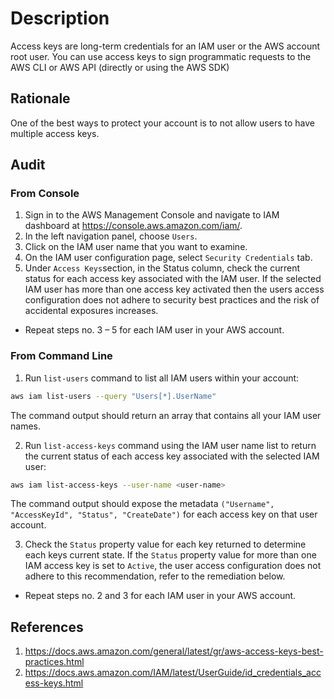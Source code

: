# Description

Access keys are long-term credentials for an IAM user or the AWS account root user. You can use access keys to sign programmatic requests to the AWS CLI or AWS API (directly or using the AWS SDK)

## Rationale

One of the best ways to protect your account is to not allow users to have multiple
access keys.

## Audit

### From Console

1. Sign in to the AWS Management Console and navigate to IAM dashboard at <https://console.aws.amazon.com/iam/>.
2. In the left navigation panel, choose `Users`.
3. Click on the IAM user name that you want to examine.
4. On the IAM user configuration page, select `Security Credentials` tab.
5. Under `Access Keys`section, in the Status column, check the current status for each access key associated with the IAM user. If the selected IAM user has more than one access key activated then the users access configuration does not adhere to security best practices and the risk of accidental exposures increases.

- Repeat steps no. 3 – 5 for each IAM user in your AWS account.

### From Command Line

1. Run `list-users` command to list all IAM users within your account:

```sh
aws iam list-users --query "Users[*].UserName"
```

The command output should return an array that contains all your IAM user names.

2. Run `list-access-keys` command using the IAM user name list to return the current status of each access key associated with the selected IAM user:

```sh
aws iam list-access-keys --user-name <user-name>
```

The command output should expose the metadata `("Username", "AccessKeyId", "Status", "CreateDate")` for each access key on that user account.

3. Check the `Status` property value for each key returned to determine each keys current state. If the `Status` property value for more than one IAM access key is set to `Active`, the user access configuration does not adhere to this recommendation, refer to the remediation below.

- Repeat steps no. 2 and 3 for each IAM user in your AWS account.

## References

1. <https://docs.aws.amazon.com/general/latest/gr/aws-access-keys-best-practices.html>
2. <https://docs.aws.amazon.com/IAM/latest/UserGuide/id_credentials_access-keys.html>
